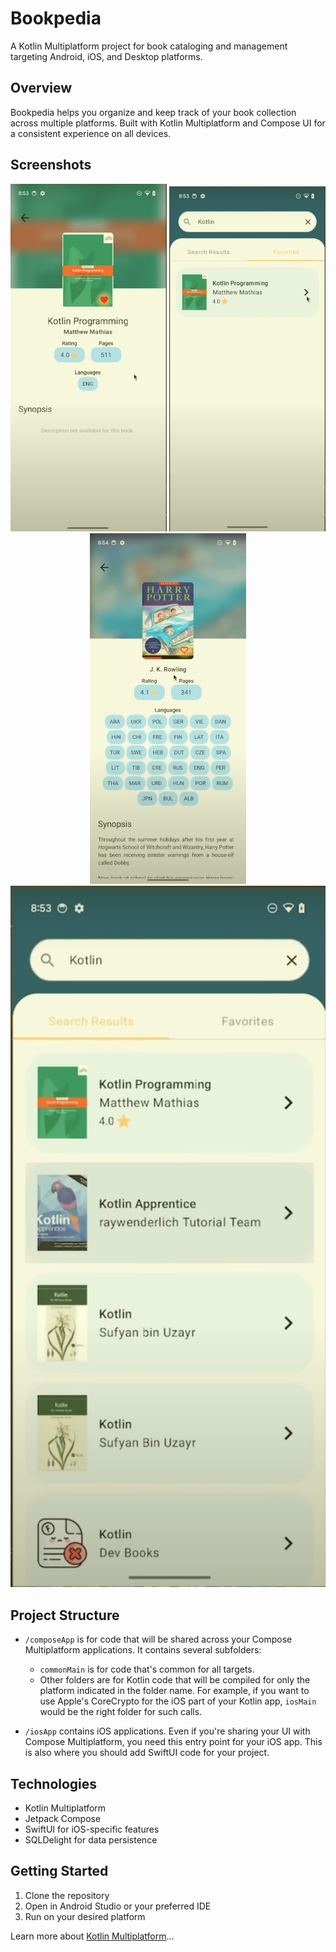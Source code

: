 # Bookpedia

A Kotlin Multiplatform project for book cataloging and management targeting Android, iOS, and Desktop platforms.

## Overview

Bookpedia helps you organize and keep track of your book collection across multiple platforms. Built with Kotlin Multiplatform and Compose UI for a consistent experience on all devices.

## Screenshots

<div align="center">
  <img src="img_1.jpeg" alt="Bookpedia Screenshot 1" width="250"/>
  <img src="img_2.jpeg" alt="Bookpedia Screenshot 2" width="250"/>
  <img src="img_3.jpeg" alt="Bookpedia Screenshot 3" width="250"/>
</div>

<div align="center">
  <img src="img.jpeg" alt="Bookpedia Main Screenshot" width="600"/>
</div>

## Project Structure

- `/composeApp` is for code that will be shared across your Compose Multiplatform applications.
  It contains several subfolders:

  - `commonMain` is for code that's common for all targets.
  - Other folders are for Kotlin code that will be compiled for only the platform indicated in the folder name.
    For example, if you want to use Apple's CoreCrypto for the iOS part of your Kotlin app,
    `iosMain` would be the right folder for such calls.

- `/iosApp` contains iOS applications. Even if you're sharing your UI with Compose Multiplatform,
  you need this entry point for your iOS app. This is also where you should add SwiftUI code for your project.

## Technologies

- Kotlin Multiplatform
- Jetpack Compose
- SwiftUI for iOS-specific features
- SQLDelight for data persistence

## Getting Started

1. Clone the repository
2. Open in Android Studio or your preferred IDE
3. Run on your desired platform

Learn more about [Kotlin Multiplatform](https://www.jetbrains.com/help/kotlin-multiplatform-dev/get-started.html)…
